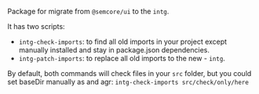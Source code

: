 Package for migrate from `@semcore/ui` to the `intg`.

It has two scripts:
- `intg-check-imports`: to find all old imports in your project except manually installed and stay in package.json dependencies.
- `intg-patch-imports`: to replace all old imports to the new - `intg`.

By default, both commands will check files in your `src` folder, but you could set baseDir manually as and agr: `intg-check-imports src/check/only/here`